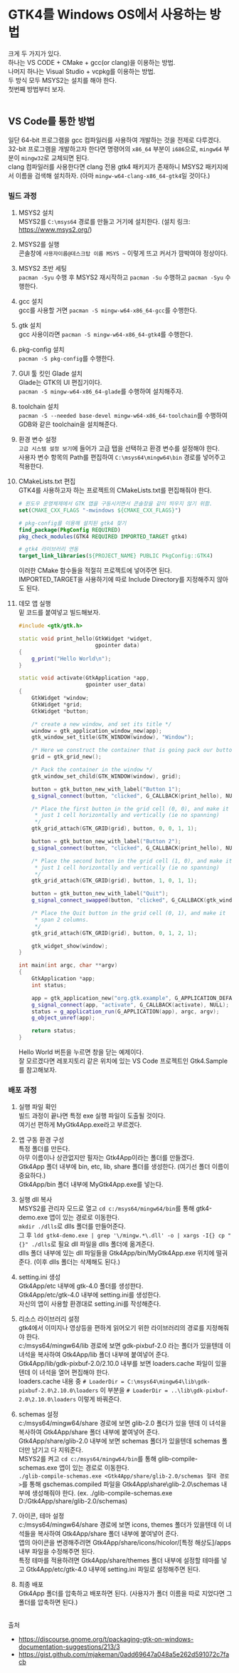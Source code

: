 # GTK4를 Windows OS에서 사용하는 방법

크게 두 가지가 있다.  
하나는 VS CODE + CMake + gcc(or clang)을 이용하는 방법.  
나머지 하나는 Visual Studio + vcpkg를 이용하는 방법.  
두 방식 모두 MSYS2는 설치를 해야 한다.  
첫번째 방법부터 보자.  
&nbsp;  

## VS Code를 통한 방법  

일단 64-bit 프로그램을 gcc 컴파일러를 사용하여 개발하는 것을 전제로 다루겠다.  
32-bit 프로그램을 개발하고자 한다면 명령어의 ```x86_64``` 부분이 ```i686```으로, ```mingw64``` 부분이 ```mingw32```로 교체되면 된다.  
clang 컴파일러를 사용한다면 clang 전용 gtk4 패키지가 존재하니 MSYS2 패키지에서 이름을 검색해 설치하자. (아마 ```mingw-w64-clang-x86_64-gtk4```일 것이다.)  

### 빌드 과정  

1. MSYS2 설치  
    MSYS2를 ```C:\msys64``` 경로를 만들고 거기에 설치한다. (설치 링크: https://www.msys2.org/)  

2. MSYS2를 실행  
    콘솔창에 ```사용자이름@데스크탑 이름 MSYS ~``` 이렇게 뜨고 커서가 깜박여야 정상이다.  

3. MSYS2 초반 세팅  
    ```pacman -Syu``` 수행 후 MSYS2 재시작하고 ```pacman -Su``` 수행하고 ```pacman -Syu``` 수행한다.  

4. gcc 설치  
    gcc를 사용할 거면 ```pacman -S mingw-w64-x86_64-gcc```를 수행한다.  

5. gtk 설치  
    gcc 사용이라면 ```pacman -S mingw-w64-x86_64-gtk4```를 수행한다.  

6. pkg-config 설치  
    ```pacman -S pkg-config```를 수행한다.  

7. GUI 툴 킷인 Glade 설치   
    Glade는 GTK의 UI 편집기이다.  
    ```pacman -S mingw-w64-x86_64-glade```를 수행하여 설치해주자.  

8. toolchain 설치  
    ```pacman -S --needed base-devel mingw-w64-x86_64-toolchain```를 수행하여 GDB와 같은 toolchain을 설치해준다.  

9. 환경 변수 설정  
    ```고급 시스템 설정 보기```에 들어가 고급 탭을 선택하고 환경 변수를 설정해야 한다.  
    사용자 변수 항목의 Path를 편집하여 ```C:\msys64\mingw64\bin``` 경로를 넣어주고 적용한다.  

10. CMakeLists.txt 편집  
    GTK4를 사용하고자 하는 프로젝트의 CMakeLists.txt를 편집해줘야 한다.  
    ```cmake
    # 윈도우 운영체제에서 GTK 앱을 구동시키면서 콘솔창을 같이 띄우지 않기 위함.
    set(CMAKE_CXX_FLAGS "-mwindows ${CMAKE_CXX_FLAGS}")

    # pkg-config를 이용해 설치된 gtk4 찾기  
    find_package(PkgConfig REQUIRED)
    pkg_check_modules(GTK4 REQUIRED IMPORTED_TARGET gtk4)

    # gtk4 라이브러리 연동
    target_link_libraries(${PROJECT_NAME} PUBLIC PkgConfig::GTK4)
    ```
    이러한 CMake 함수들을 적절히 프로젝트에 넣어주면 된다.  
    IMPORTED_TARGET을 사용하기에 따로 Include Directory를 지정해주지 않아도 된다.  

11. 데모 앱 실행  
    밑 코드를 붙여넣고 빌드해보자.  
    ```c++  
    #include <gtk/gtk.h>

    static void print_hello(GtkWidget *widget,
                            gpointer data)
    {
        g_print("Hello World\n");
    }

    static void activate(GtkApplication *app,
                         gpointer user_data)
    {
        GtkWidget *window;
        GtkWidget *grid;
        GtkWidget *button;

        /* create a new window, and set its title */
        window = gtk_application_window_new(app);
        gtk_window_set_title(GTK_WINDOW(window), "Window");

        /* Here we construct the container that is going pack our buttons */
        grid = gtk_grid_new();

        /* Pack the container in the window */
        gtk_window_set_child(GTK_WINDOW(window), grid);

        button = gtk_button_new_with_label("Button 1");
        g_signal_connect(button, "clicked", G_CALLBACK(print_hello), NULL);

        /* Place the first button in the grid cell (0, 0), and make it fill
         * just 1 cell horizontally and vertically (ie no spanning)
         */
        gtk_grid_attach(GTK_GRID(grid), button, 0, 0, 1, 1);

        button = gtk_button_new_with_label("Button 2");
        g_signal_connect(button, "clicked", G_CALLBACK(print_hello), NULL);

        /* Place the second button in the grid cell (1, 0), and make it fill
         * just 1 cell horizontally and vertically (ie no spanning)
         */
        gtk_grid_attach(GTK_GRID(grid), button, 1, 0, 1, 1);

        button = gtk_button_new_with_label("Quit");
        g_signal_connect_swapped(button, "clicked", G_CALLBACK(gtk_window_destroy), window);

        /* Place the Quit button in the grid cell (0, 1), and make it
         * span 2 columns.
         */
        gtk_grid_attach(GTK_GRID(grid), button, 0, 1, 2, 1);

        gtk_widget_show(window);
    }

    int main(int argc, char **argv)
    {
        GtkApplication *app;
        int status;

        app = gtk_application_new("org.gtk.example", G_APPLICATION_DEFAULT_FLAGS);
        g_signal_connect(app, "activate", G_CALLBACK(activate), NULL);
        status = g_application_run(G_APPLICATION(app), argc, argv);
        g_object_unref(app);

        return status;
    }
    ```
    Hello World 버튼을 누르면 창을 닫는 예제이다.  
    잘 모르겠다면 레포지토리 같은 위치에 있는 VS Code 프로젝트인 Gtk4.Sample를 참고해보자.  

### 배포 과정  

1. 실행 파일 확인  
    빌드 과정이 끝나면 특정 exe 실행 파일이 도출될 것이다.  
    여기선 편하게 MyGtk4App.exe라고 부르겠다.  

2. 앱 구동 환경 구성  
    특정 폴더를 만든다.  
    아무 이름이나 상관없지만 필자는 Gtk4App이라는 폴더를 만들겠다.  
    Gtk4App 폴더 내부에 bin, etc, lib, share 폴더를 생성한다. (여기선 폴더 이름이 중요하다.)  
    Gtk4App/bin 폴더 내부에 MyGtk4App.exe를 넣는다.  

3. 실행 dll 복사  
    MSYS2를 관리자 모드로 열고 ```cd c:/msys64/mingw64/bin```를 통해 gtk4-demo.exe 앱이 있는 경로로 이동한다.  
    ```mkdir ./dlls```로 dlls 폴더를 만들어준다.  
    그 후 ```ldd gtk4-demo.exe | grep '\/mingw.*\.dll' -o | xargs -I{} cp "{}" ./dlls```로 필요 dll 파일을 dlls 폴더에 옮겨준다.  
    dlls 폴더 내부에 있는 dll 파일들을 Gtk4App/bin/MyGtk4App.exe 위치에 떨궈준다. (이후 dlls 폴더는 삭제해도 된다.)  

4. setting.ini 생성  
    Gtk4App/etc 내부에 gtk-4.0 폴더를 생성한다.  
    Gtk4App/etc/gtk-4.0 내부에 setting.ini를 생성한다.  
    자신의 앱이 사용할 환경대로 setting.ini를 작성해준다.  

5. 리소스 라이브러리 설정  
    gtk4에서 이미지나 영상등을 편하게 읽어오기 위한 라이브러리의 경로를 지정해줘야 한다.  
    c:/msys64/mingw64/lib 경로에 보면 gdk-pixbuf-2.0 라는 폴더가 있을텐데 이 녀석을 복사하여 Gtk4App/lib 폴더 내부에 붙여넣어 준다.  
    Gtk4App/lib/gdk-pixbuf-2.0/2.10.0 내부를 보면 loaders.cache 파일이 있을텐데 이 녀석을 열어 편집해야 한다.  
    loaders.cache 내용 중 ```# LoaderDir = C:\msys64\mingw64\lib\gdk-pixbuf-2.0\2.10.0\loaders``` 이 부분을 ```# LoaderDir = ..\lib\gdk-pixbuf-2.0\2.10.0\loaders``` 이렇게 바꿔준다.  

6. schemas 설정  
    c:/msys64/mingw64/share 경로에 보면 glib-2.0 폴더가 있을 텐데 이 녀석을 복사하여 Gtk4App/share 폴더 내부에 붙여넣어 준다.  
    Gtk4App/share/glib-2.0 내부에 보면 schemas 폴더가 있을텐데 schemas 폴더만 남기고 다 지워준다.  
    MSYS2를 켜고 ```cd c:/msys64/mingw64/bin```를 통해 glib-compile-schemas.exe 앱이 있는 경로로 이동한다.  
    ```./glib-compile-schemas.exe <Gtk4App/share/glib-2.0/schemas 절대 경로>```를 통해 gschemas.compiled 파일을 Gtk4App\share\glib-2.0\schemas 내부에 생성해줘야 한다. (ex. ./glib-compile-schemas.exe D:/Gtk4App/share/glib-2.0/schemas)  

7. 아이콘, 테마 설정  
    c:/msys64/mingw64/share 경로에 보면 icons, themes 폴더가 있을텐데 이 녀석들을 복사하여 Gtk4App/share 폴더 내부에 붙여넣어 준다.  
    앱의 아이콘을 변경해주려면 Gtk4App/share/icons/hicolor/[특정 해상도]/apps 내부 파일을 수정해주면 된다.  
    특정 테마를 적용하려면 Gtk4App/share/themes 폴더 내부에 설정할 테마를 넣고 Gtk4App/etc/gtk-4.0 내부에 setting.ini 파일로 설정해주면 된다.  

8. 최종 배포  
    Gtk4App 폴더를 압축하고 배포하면 된다. (사용자가 폴더 이름을 따로 지었다면 그 폴더를 압축하면 된다.)  
&nbsp;  

출처  
- https://discourse.gnome.org/t/packaging-gtk-on-windows-documentation-suggestions/213/3  
- https://gist.github.com/mjakeman/0add69647a048a5e262d591072c7facb  